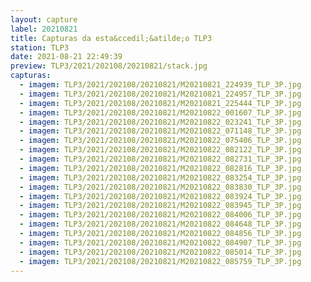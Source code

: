 ```yaml
---
layout: capture
label: 20210821
title: Capturas da esta&ccedil;&atilde;o TLP3
station: TLP3
date: 2021-08-21 22:49:39
preview: TLP3/2021/202108/20210821/stack.jpg
capturas:
  - imagem: TLP3/2021/202108/20210821/M20210821_224939_TLP_3P.jpg
  - imagem: TLP3/2021/202108/20210821/M20210821_224957_TLP_3P.jpg
  - imagem: TLP3/2021/202108/20210821/M20210821_225444_TLP_3P.jpg
  - imagem: TLP3/2021/202108/20210821/M20210822_001607_TLP_3P.jpg
  - imagem: TLP3/2021/202108/20210821/M20210822_023241_TLP_3P.jpg
  - imagem: TLP3/2021/202108/20210821/M20210822_071148_TLP_3P.jpg
  - imagem: TLP3/2021/202108/20210821/M20210822_075406_TLP_3P.jpg
  - imagem: TLP3/2021/202108/20210821/M20210822_082122_TLP_3P.jpg
  - imagem: TLP3/2021/202108/20210821/M20210822_082731_TLP_3P.jpg
  - imagem: TLP3/2021/202108/20210821/M20210822_082816_TLP_3P.jpg
  - imagem: TLP3/2021/202108/20210821/M20210822_083254_TLP_3P.jpg
  - imagem: TLP3/2021/202108/20210821/M20210822_083830_TLP_3P.jpg
  - imagem: TLP3/2021/202108/20210821/M20210822_083924_TLP_3P.jpg
  - imagem: TLP3/2021/202108/20210821/M20210822_083945_TLP_3P.jpg
  - imagem: TLP3/2021/202108/20210821/M20210822_084006_TLP_3P.jpg
  - imagem: TLP3/2021/202108/20210821/M20210822_084648_TLP_3P.jpg
  - imagem: TLP3/2021/202108/20210821/M20210822_084856_TLP_3P.jpg
  - imagem: TLP3/2021/202108/20210821/M20210822_084907_TLP_3P.jpg
  - imagem: TLP3/2021/202108/20210821/M20210822_085014_TLP_3P.jpg
  - imagem: TLP3/2021/202108/20210821/M20210822_085759_TLP_3P.jpg
---
```

